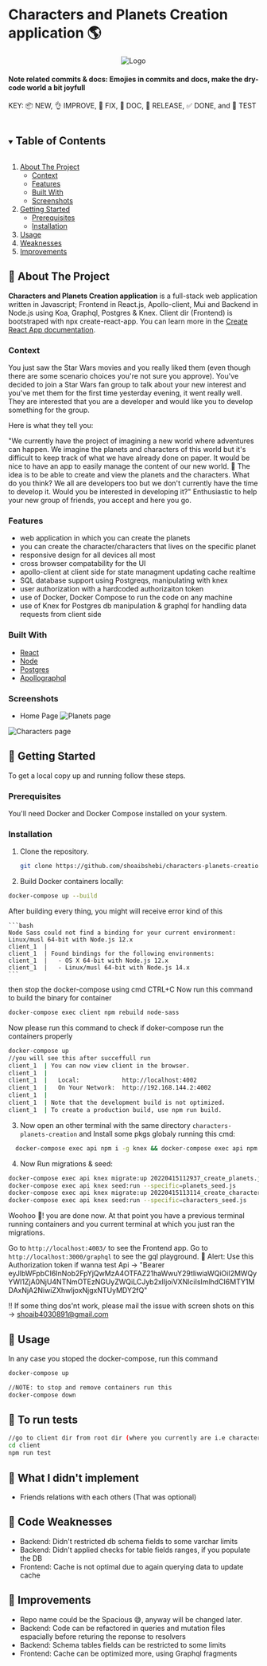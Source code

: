 # Characters and Planets Creation application 🌎

<p align="center">
  <img src="/client/public/app-image1.png" alt="Logo">
</p>

#### Note related commits & docs: Emojies in commits and docs, make the dry-code world a bit joyfull

KEY: 📦 NEW, 👌 IMPROVE, 🐛 FIX, 📖 DOC, 🚀 RELEASE, ✅ DONE, and 🤖 TEST

<!-- TABLE OF CONTENTS -->
<details open="open">
  <summary><h2 style="display: inline-block">Table of Contents</h2></summary>
  <ol>
    <li>
      <a href="#about-the-project">About The Project</a>
      <ul>
        <li><a href="#context">Context</a></li>
      </ul>
      <ul>
        <li><a href="#features">Features</a></li>
      </ul>
      <ul>
        <li><a href="#built-with">Built With</a></li>
      </ul>
      <ul>
        <li><a href="#screenshots">Screenshots</a></li>
      </ul>
    </li>
    <li>
      <a href="#getting-started">Getting Started</a>
      <ul>
        <li><a href="#prerequisites">Prerequisites</a></li>
        <li><a href="#installation">Installation</a></li>
      </ul>
    </li>
    <li><a href="#usage">Usage</a></li>
    <li><a href="#weaknesses">Weaknesses</a></li>
    <li><a href="#improvements">Improvements</a></li>
  </ol>
</details>

<!-- ABOUT THE PROJECT -->

## 🚧 About The Project

**Characters and Planets Creation application** is a full-stack web application written in Javascript; Frontend in React.js, Apollo-client, Mui and Backend in Node.js using Koa, Graphql, Postgres & Knex. Client dir (Frontend) is bootstraped with npx create-react-app. You can learn more in the [Create React App documentation](https://facebook.github.io/create-react-app/docs/getting-started).

### Context

You just saw the Star Wars movies and you really liked them (even though there are some scenario choices you're not sure you approve). You've decided to join a Star Wars fan group to talk about your new interest and you've met them for the first time yesterday evening, it went really well. They are interested that you are a developer and would like you to develop something for the group.

Here is what they tell you:

"We currently have the project of imagining a new world where adventures can happen. We imagine the planets and characters of this world but it's difficult to keep track of what we have already done on paper. It would be nice to have an app to easily manage the content of our new world. 🚀 The idea is to be able to create and view the planets and the characters. What do you think? We all are developers too but we don't currently have the time to develop it. Would you be interested in developing it?"
Enthusiastic to help your new group of friends, you accept and here you go.

### Features

- web application in which you can create the planets
- you can create the character/characters that lives on the specific planet
- responsive design for all devices all most
- cross browser compatability for the UI
- apollo-client at client side for state managment updating cache realtime
- SQL database support using Postgreqs, manipulating with knex
- user authorization with a hardcoded authorizaiton token
- use of Docker, Docker Compose to run the code on any machine
- use of Knex for Postgres db manipulation & graphql for handling data requests from client side


### Built With

- [React](https://reactjs.org/)
- [Node](https://www.nodejs.org)
- [Postgres](https://www.nodejs.org)
- [Apollographql](https://www.apollographql.com/)

### Screenshots

- Home Page
  ![Planets page](/client/public/app-image1.png)

![Characters page](/client/public/app-image2.png)


<!-- GETTING STARTED -->

## 🚀 Getting Started

To get a local copy up and running follow these steps.

### Prerequisites

You'll need Docker and Docker Compose installed on your system.

### Installation

1. Clone the repository.

   ```sh
   git clone https://github.com/shoaibshebi/characters-planets-creation.git && cd characters-planets-creation
   ```

2. Build Docker containers locally:

  ```bash
  docker-compose up --build
  ```
  After building every thing, you might will receive error kind of this 
  
    ```bash
    Node Sass could not find a binding for your current environment: Linux/musl 64-bit with Node.js 12.x
    client_1  | 
    client_1  | Found bindings for the following environments:
    client_1  |   - OS X 64-bit with Node.js 12.x
    client_1  |   - Linux/musl 64-bit with Node.js 14.x
    ```
  
  then stop the docker-compose using cmd CTRL+C
  Now run this command to build the binary for container  
  
  ```bash
  docker-compose exec client npm rebuild node-sass
  ```
   
   Now please run this command to check if doker-compose run the containers properly 
   
   ```bash
  docker-compose up
  //you will see this after succeffull run
  client_1  | You can now view client in the browser.
  client_1  | 
  client_1  |   Local:            http://localhost:4002
  client_1  |   On Your Network:  http://192.168.144.2:4002
  client_1  | 
  client_1  | Note that the development build is not optimized.
  client_1  | To create a production build, use npm run build.
  ```

3. Now open an other terminal with the same directory `characters-planets-creation` and Install some pkgs globaly running this cmd:

```bash
  docker-compose exec api npm i -g knex && docker-compose exec api npm i --save knex && docker-compose exec api npm i --save pg
  ```

4. Now Run migrations & seed:

```bash
docker-compose exec api knex migrate:up 20220415112937_create_planets.js
docker-compose exec api knex seed:run --specific=planets_seed.js
docker-compose exec api knex migrate:up 20220415113114_create_characters.js
docker-compose exec api knex seed:run --specific=characters_seed.js
```

Woohoo 🙌! you are done now. At that point you have a previous terminal running containers and you current terminal at which you just ran the migrations.

Go to `http://localhost:4003/` to see the Frontend app.
Go to `http://localhost:3000/graphql` to see the gql playground.
🔴 Alert: Use this Authorization token if wanna test Api -> "Bearer eyJlbWFpbCI6InNob2FpYjQwMzA4OTFAZ21haWwuY29tIiwiaWQiOiI2MWQyYWI1ZjA0NjU4NTNmOTEzNGUyZWQiLCJyb2xlIjoiVXNlciIsImlhdCI6MTY1MDAxNjA2NiwiZXhwIjoxNjgxNTUyMDY2fQ"

‼️ If some thing dos'nt work, please mail the issue with screen shots on this -> shoaib4030891@gmail.com

## 🤸 Usage

  In any case you stoped the docker-compose, run this command
  ```bash
  docker-compose up
  
  //NOTE: to stop and remove containers run this
  docker-compose down
  ```
  
## 🧪 To run tests

```bash
//go to client dir from root dir (where you currently are i.e characters-planets-creation) using this cmd
cd client
npm run test
```

<!-- weaknesses -->

## 🤪 What I didn't implement

 - Friends relations with each others (That was optional)

## 🐛 Code Weaknesses

  - Backend: Didn't restricted db schema fields to some varchar limits
  - Backend: Didn't applied checks for table fields ranges, if you populate the DB
  - Frontend: Cache is not optimal due to again querying data to update cache

<!-- improvements -->

## 🔧 Improvements

  - Repo name could be the Spacious 😅, anyway will be changed later.
  - Backend: Code can be refactored in queries and mutation files espacially before returing the reponse to resolvers
  - Backend: Schema tables fields can be restricted to some limits
  - Frontend: Cache can be optimized more, using Graphql fragments

